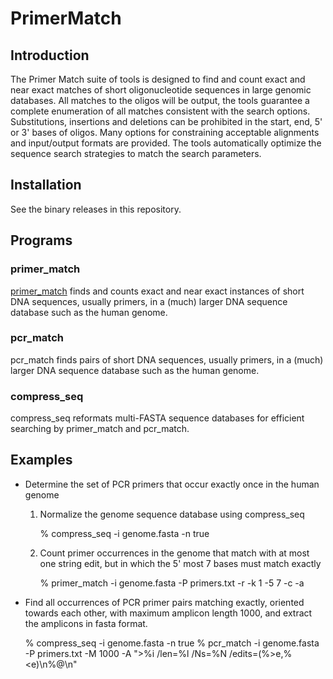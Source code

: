 # PrimerMatch

## Introduction

The Primer Match suite of tools is designed to find and count exact and near exact matches of short oligonucleotide sequences in large genomic databases. All matches to the oligos will be output, the tools guarantee a complete enumeration of all matches consistent with the search options. Substitutions, insertions and deletions can be prohibited in the start, end, 5' or 3' bases of oligos. Many options for constraining acceptable alignments and input/output formats are provided. The tools automatically optimize the sequence search strategies to match the search parameters.

## Installation

See the binary releases in this repository. 
    
## Programs

### primer_match
[primer_match](primer_match.md) finds and counts exact and near exact instances of short DNA sequences, usually primers, in a (much) larger DNA sequence database such as the human genome. 

### pcr_match
pcr_match finds pairs of short DNA sequences, usually primers, in a (much) larger DNA sequence database such as the human genome. 

### compress_seq
compress_seq reformats multi-FASTA sequence databases for efficient searching by primer_match and pcr_match. 

## Examples

* Determine the set of PCR primers that occur exactly once in the human genome

  1. Normalize the genome sequence database using compress_seq

     % compress_seq -i genome.fasta -n true 

  2. Count primer occurrences in the genome that match with at most one string edit, but in which the 5' most 7 bases must match exactly

     % primer_match -i genome.fasta -P primers.txt -r -k 1 -5 7 -c -a 

* Find all occurrences of PCR primer pairs matching exactly, oriented towards each other, with maximum amplicon length 1000, and extract the amplicons in fasta format.

     % compress_seq -i genome.fasta -n true
     % pcr_match -i genome.fasta -P primers.txt -M 1000 -A ">%i /len=%l /Ns=%N /edits=(%>e,%<e)\n%@\n"

